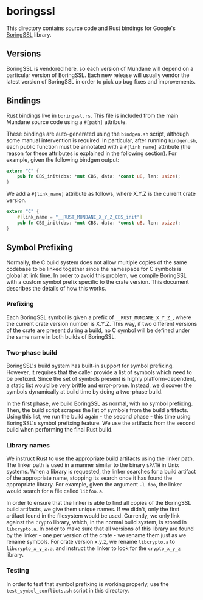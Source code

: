 <!-- Copyright 2018 Google LLC

Use of this source code is governed by an MIT-style
license that can be found in the LICENSE file or at
https://opensource.org/licenses/MIT. -->

# boringssl

This directory contains source code and Rust bindings for Google's
[BoringSSL](https://boringssl.googlesource.com/boringssl/) library.

## Versions

BoringSSL is vendored here, so each version of Mundane will depend on a
particular version of BoringSSL. Each new release will usually vendor the latest
version of BoringSSL in order to pick up bug fixes and improvements.

## Bindings

Rust bindings live in `boringssl.rs`. This file is included from the main
Mundane source code using a `#[path]` attribute.

These bindings are auto-generated using the `bindgen.sh` script, although some
manual intervention is required. In particular, after running `bindgen.sh`, each
public function must be annotated with a `#[link_name]` attribute (the reason
for these attributes is explained in the following section). For example, given
the following bindgen output:

```rust
extern "C" {
    pub fn CBS_init(cbs: *mut CBS, data: *const u8, len: usize);
}
```

We add a `#[link_name]` attribute as follows, where X.Y.Z is the current crate
version.

```rust
extern "C" {
    #[link_name = "__RUST_MUNDANE_X_Y_Z_CBS_init"]
    pub fn CBS_init(cbs: *mut CBS, data: *const u8, len: usize);
}
```

## Symbol Prefixing

Normally, the C build system does not allow multiple copies of the same codebase
to be linked together since the namespace for C symbols is global at link time.
In order to avoid this problem, we compile BoringSSL with a custom symbol prefix
specific to the crate version. This document describes the details of how this
works.

### Prefixing

Each BoringSSL symbol is given a prefix of `__RUST_MUNDANE_X_Y_Z_`, where the
current crate version number is X.Y.Z. This way, if two different versions of
the crate are present during a build, no C symbol will be defined under the same
name in both builds of BoringSSL.

### Two-phase build

BoringSSL's build system has built-in support for symbol prefixing. However, it
requires that the caller provide a list of symbols which need to be prefixed.
Since the set of symbols present is highly platform-dependent, a static list
would be very brittle and error-prone. Instead, we discover the symbols
dynamically at build time by doing a two-phase build.

In the first phase, we build BoringSSL as normal, with no symbol prefixing.
Then, the build script scrapes the list of symbols from the build artifacts.
Using this list, we run the build again - the second phase - this time using
BoringSSL's symbol prefixing feature. We use the artifacts from the second
build when performing the final Rust build.

### Library names

We instruct Rust to use the appropriate build artifacts using the linker path.
The linker path is used in a manner similar to the binary `$PATH` in Unix
systems. When a library is requested, the linker searches for a build artifact
of the appropriate name, stopping its search once it has found the appropriate
library. For example, given the argument `-l foo`, the linker would search for a
file called `libfoo.a`.

In order to ensure that the linker is able to find all copies of the BoringSSL
build artifacts, we give them unique names. If we didn't, only the first
artifact found in the filesystem would be used. Currently, we only link against
the `crypto` library, which, in the normal build system, is stored in
`libcrypto.a`. In order to make sure that all versions of this library are found
by the linker - one per version of the crate - we rename them just as we rename
symbols. For crate version x.y.z, we rename `libcrypto.a` to
`libcrypto_x_y_z.a`, and instruct the linker to look for the `crypto_x_y_z`
library.

### Testing

In order to test that symbol prefixing is working properly, use the
`test_symbol_conflicts.sh` script in this directory.
